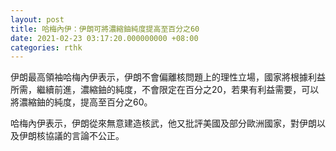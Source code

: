 ```yaml
---
layout: post
title: 哈梅內伊：伊朗可將濃縮鈾純度提高至百分之60
date: 2021-02-23 03:17:20.000000000 +08:00
categories: rthk
---
```


伊朗最高領袖哈梅內伊表示，伊朗不會偏離核問題上的理性立場，國家將根據利益所需，繼續前進，濃縮鈾的純度，不會限定在百分之20，若果有利益需要，可以將濃縮鈾的純度，提高至百分之60。

哈梅內伊表示，伊朗從來無意建造核武，他又批評美國及部分歐洲國家，對伊朗以及伊朗核協議的言論不公正。
